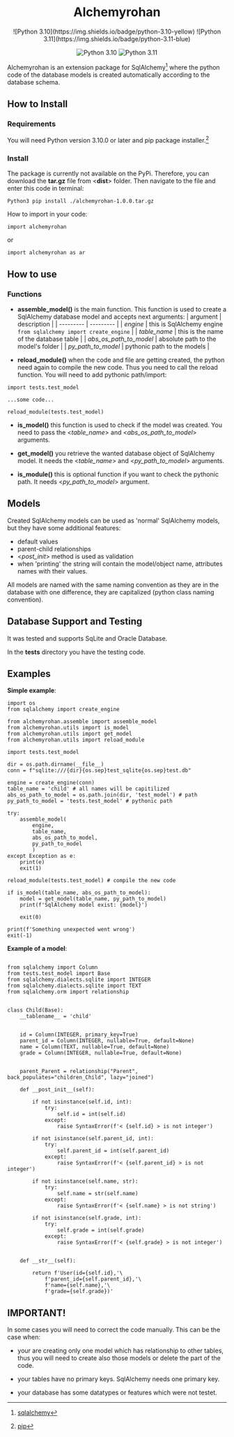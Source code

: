 

<h1 align="center">
    Alchemyrohan
</h1>

<div align="center">
![Python 3.10](https://img.shields.io/badge/python-3.10-yellow) ![Python 3.11](https://img.shields.io/badge/python-3.11-blue)
</div>

<p align="center">
  <img src="https://img.shields.io/badge/python-3.10-yellow" alt="Python 3.10">
  <img src="https://img.shields.io/badge/python-3.11-blue" alt="Python 3.11">
</p>


Alchemyrohan is an extension package for SqlAlchemy[^1] where the python code of the database models is created automatically according to the database schema.
[^1]: [sqlalchemy](https://www.sqlalchemy.org/)


## How to Install

### Requirements

You will need Python version 3.10.0 or later and pip package installer.[^2]
[^2]: [pip](https://pypi.org/project/pip/)

### Install

The package is currently not available on the PyPi.
Therefore, you can download the **tar.gz** file from <**dist**> folder. Then navigate to the file and enter this code in terminal:  

`Python3 pip install ./alchemyrohan-1.0.0.tar.gz`

How to import in your code:

`import alchemyrohan` 

or 

`import alchemyrohan as ar`


## How to use

### Functions

- **assemble_model()** 
is the main function. This function is used to create a SqlAlchemy database model and accepts next arguments:
    | argument | description |
    | --------- | --------- |
    | *engine* | this is SqlAlchemy engine  `from sqlalchemy import create_engine` |
    | *table_name* | this is the name of the database table |
    | *abs_os_path_to_model* | absolute path to the model's folder |
    | *py_path_to_model* | pythonic path to the models |

- **reload_module()** when the code and file are getting created, the python need again to compile the new code. Thus you need to call the reload function. You will need to add pythonic path/import: 
```
import tests.test_model

...some code...

reload_module(tests.test_model)
```
- **is_model()** this function is used to check if the model was created. You need to pass the <*table_name*> and <*abs_os_path_to_model*> arguments.

- **get_model()** you retrieve the wanted database object of SqlAlchemy model. It needs the <*table_name*> and <*py_path_to_model*> arguments.

- **is_module()** this is optional function if you want to check the pythonic path. It needs <*py_path_to_model*> argument.

## Models

Created SqlAlchemy models can be used as 'normal' SqlAlchemy models, but they have some additional features:
- default values
- parent-child relationships
- <*_post_init_*> method is used as validation
- when 'printing' the string will contain the model/object name, attributes names with their values.

All models are named with the same naming convention as they are in the database with one difference, they are capitalized (python class naming convention).


## Database Support and Testing

It was tested and supports SqLite and Oracle Database.

In the **tests** directory you have the testing code.

## Examples

**Simple example**:
```
import os
from sqlalchemy import create_engine

from alchemyrohan.assemble import assemble_model
from alchemyrohan.utils import is_model
from alchemyrohan.utils import get_model
from alchemyrohan.utils import reload_module

import tests.test_model

dir = os.path.dirname(__file__)
conn = f"sqlite:///{dir}{os.sep}test_sqlite{os.sep}test.db"

engine = create_engine(conn)
table_name = 'child' # all names will be capitilized
abs_os_path_to_model = os.path.join(dir, 'test_model') # path
py_path_to_model = 'tests.test_model' # pythonic path

try:
    assemble_model(
        engine, 
        table_name, 
        abs_os_path_to_model,
        py_path_to_model
        )
except Exception as e:
    print(e)
    exit(1)

reload_module(tests.test_model) # compile the new code

if is_model(table_name, abs_os_path_to_model):
    model = get_model(table_name, py_path_to_model)
    print(f'SqlAlchemy model exist: {model}')
    
    exit(0)

print(f'Something unexpected went wrong')
exit(-1)
```

**Example of a model**:
```

from sqlalchemy import Column
from tests.test_model import Base
from sqlalchemy.dialects.sqlite import INTEGER
from sqlalchemy.dialects.sqlite import TEXT
from sqlalchemy.orm import relationship


class Child(Base):
    __tablename__ = 'child'


    id = Column(INTEGER, primary_key=True)
    parent_id = Column(INTEGER, nullable=True, default=None)
    name = Column(TEXT, nullable=True, default=None)
    grade = Column(INTEGER, nullable=True, default=None)


    parent_Parent = relationship("Parent", back_populates="children_Child", lazy="joined")

    def __post_init__(self):

        if not isinstance(self.id, int):
            try:
                self.id = int(self.id)
            except:
                raise SyntaxError(f'< {self.id} > is not integer')
        
        if not isinstance(self.parent_id, int):
            try:
                self.parent_id = int(self.parent_id)
            except:
                raise SyntaxError(f'< {self.parent_id} > is not integer')
        
        if not isinstance(self.name, str):
            try:
                self.name = str(self.name)
            except:
                raise SyntaxError(f'< {self.name} > is not string')
        
        if not isinstance(self.grade, int):
            try:
                self.grade = int(self.grade)
            except:
                raise SyntaxError(f'< {self.grade} > is not integer')
        
    
    def __str__(self):

        return f'User(id={self.id},'\
			f'parent_id={self.parent_id},'\
			f'name={self.name},'\
			f'grade={self.grade})'
```


## IMPORTANT!

In some cases you will need to correct the code manually. 
This can be the case when:

- your are creating only one model which has relationship to other tables, thus you will need to create also those models or delete the part of the code.

- your tables have no primary keys. SqlAlchemy needs one primary key.

- your database has some datatypes or features which were not testet.